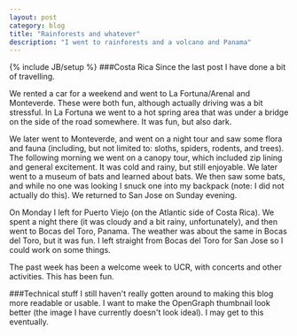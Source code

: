 ```yaml
---
layout: post
category: blog
title: "Rainforests and whatever"
description: "I went to rainforests and a volcano and Panama"
---
```

{% include JB/setup %}
###Costa Rica
Since the last post I have done a bit of travelling.

We rented a car for a weekend and went to La Fortuna/Arenal and Monteverde.
These were both fun, although actually driving was a bit stressful.
In La Fortuna we went to a hot spring area that was under a bridge on the side of the road somewhere.
It was fun, but also dark.

We later went to Monteverde, and went on a night tour and saw some flora and fauna (including, but not limited to: sloths, spiders, rodents, and trees).
The following morning we went on a canopy tour, which included zip lining and general excitement.
It was cold and rainy, but still enjoyable.
We later went to a museum of bats and learned about bats.
We then saw some bats, and while no one was looking I snuck one into my backpack (note: I did not actually do this).
We returned to San Jose on Sunday evening.

On Monday I left for Puerto Viejo (on the Atlantic side of Costa Rica).
We spent a night there (it was cloudy and a bit rainy, unfortunately), and then went to Bocas del Toro, Panama.
The weather was about the same in Bocas del Toro, but it was fun.
I left straight from Bocas del Toro for San Jose so I could work on some things.

The past week has been a welcome week to UCR, with concerts and other activities.
This has been fun.

###Technical stuff
I still haven't really gotten around to making this blog more readable or usable.
I want to make the OpenGraph thumbnail look better (the image I have currently doesn't look ideal).
I may get to this eventually.
